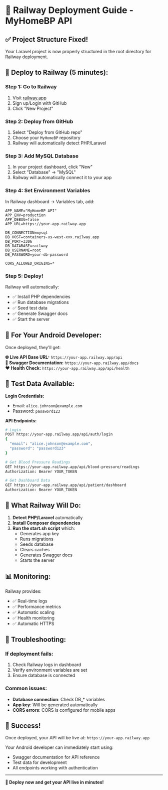 # 🚀 Railway Deployment Guide - MyHomeBP API

## ✅ **Project Structure Fixed!**

Your Laravel project is now properly structured in the root directory for Railway deployment.

## 🎯 **Deploy to Railway (5 minutes):**

### Step 1: Go to Railway
1. Visit [railway.app](https://railway.app)
2. Sign up/Login with GitHub
3. Click "New Project"

### Step 2: Deploy from GitHub
1. Select "Deploy from GitHub repo"
2. Choose your `MyHomeBP` repository
3. Railway will automatically detect PHP/Laravel

### Step 3: Add MySQL Database
1. In your project dashboard, click "New"
2. Select "Database" → "MySQL"
3. Railway will automatically connect it to your app

### Step 4: Set Environment Variables
In Railway dashboard → Variables tab, add:

```env
APP_NAME="MyHomeBP API"
APP_ENV=production
APP_DEBUG=false
APP_URL=https://your-app.railway.app

DB_CONNECTION=mysql
DB_HOST=containers-us-west-xxx.railway.app
DB_PORT=3306
DB_DATABASE=railway
DB_USERNAME=root
DB_PASSWORD=your-db-password

CORS_ALLOWED_ORIGINS=*
```

### Step 5: Deploy!
Railway will automatically:
- ✅ Install PHP dependencies
- ✅ Run database migrations
- ✅ Seed test data
- ✅ Generate Swagger docs
- ✅ Start the server

## 📱 **For Your Android Developer:**

Once deployed, they'll get:

**🌐 Live API Base URL:** `https://your-app.railway.app/api`  
**📖 Swagger Documentation:** `https://your-app.railway.app/docs`  
**❤️ Health Check:** `https://your-app.railway.app/api/health`  

## 🧪 **Test Data Available:**

**Login Credentials:**
- Email: `alice.johnson@example.com`
- Password: `password123`

**API Endpoints:**
```bash
# Login
POST https://your-app.railway.app/api/auth/login
{
  "email": "alice.johnson@example.com",
  "password": "password123"
}

# Get Blood Pressure Readings
GET https://your-app.railway.app/api/blood-pressure/readings
Authorization: Bearer YOUR_TOKEN

# Get Dashboard Data
GET https://your-app.railway.app/api/patient/dashboard
Authorization: Bearer YOUR_TOKEN
```

## 🔧 **What Railway Will Do:**

1. **Detect PHP/Laravel** automatically
2. **Install Composer dependencies**
3. **Run the start.sh script** which:
   - Generates app key
   - Runs migrations
   - Seeds database
   - Clears caches
   - Generates Swagger docs
   - Starts the server

## 📊 **Monitoring:**

Railway provides:
- ✅ Real-time logs
- ✅ Performance metrics
- ✅ Automatic scaling
- ✅ Health monitoring
- ✅ Automatic HTTPS

## 🚨 **Troubleshooting:**

### If deployment fails:
1. Check Railway logs in dashboard
2. Verify environment variables are set
3. Ensure database is connected

### Common issues:
- **Database connection**: Check DB_* variables
- **App key**: Will be generated automatically
- **CORS errors**: CORS is configured for mobile apps

## 🎉 **Success!**

Once deployed, your API will be live at:
`https://your-app.railway.app`

Your Android developer can immediately start using:
- Swagger documentation for API reference
- Test data for development
- All endpoints working with authentication

---

**🚀 Deploy now and get your API live in minutes!**
